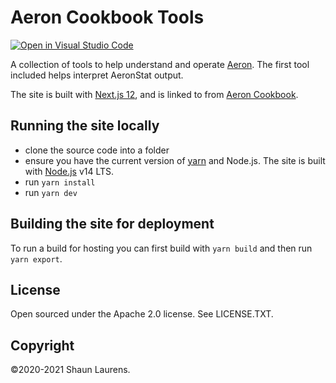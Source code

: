 # Aeron Cookbook Tools

[![Open in Visual Studio Code](https://open.vscode.dev/badges/open-in-vscode.svg)](https://open.vscode.dev/eleventy7/acb-tools)

A collection of tools to help understand and operate [Aeron](https://github.com/real-logic/aeron). The first tool included helps interpret AeronStat output.

The site is built with [Next.js 12](https://nextjs.org), and is linked to from [Aeron Cookbook](https://www.aeroncookbook.com).

## Running the site locally

- clone the source code into a folder
- ensure you have the current version of [yarn](https://yarnpkg.com) and Node.js. The site is built with [Node.js](https://nodejs.org/en/) v14 LTS.
- run `yarn install`
- run `yarn dev`

## Building the site for deployment

To run a build for hosting you can first build with `yarn build` and then run `yarn export`.

## License

Open sourced under the Apache 2.0 license. See LICENSE.TXT.

## Copyright

©2020-2021 Shaun Laurens.
